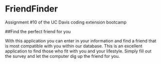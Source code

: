 # FriendFinder

Assignment #10 of the UC Davis coding extension bootcamp

##Find the perfect friend for you

With this application you can enter in your information and find a friend that is most compatible with you within our database. This is an excellent application to find those who fit with you and your lifestyle. Simply fill out the survey and let the computer dig up the friend for you. 
